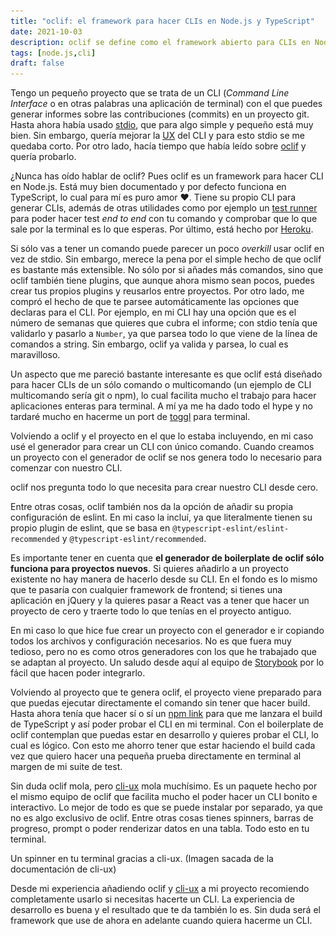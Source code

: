 ```yaml
---
title: "oclif: el framework para hacer CLIs en Node.js y TypeScript"
date: 2021-10-03
description: oclif se define como el framework abierto para CLIs en Node.js. Te cuento sus bondades y por qué deberías planteártelo para tu próximo CLI.
tags: [node.js,cli]
draft: false
---
```


Tengo un pequeño proyecto que se trata de un CLI (*Command Line Interface* o en otras palabras una aplicación de terminal) con el que puedes generar informes sobre las contribuciones (commits) en un proyecto git. Hasta ahora había usado [stdio](https://www.npmjs.com/package/stdio), que para algo simple y pequeño está muy bien. Sin embargo, quería mejorar la [UX](https://es.wikipedia.org/wiki/Experiencia_de_usuario) del CLI y para esto stdio se me quedaba corto. Por otro lado, hacía tiempo que había leído sobre [oclif](https://oclif.io) y quería probarlo.

¿Nunca has oído hablar de oclif? Pues oclif es un framework para hacer CLI en Node.js. Está muy bien documentado y por defecto funciona en TypeScript, lo cual para mí es puro amor ❤️. Tiene su propio CLI para generar CLIs, además de otras utilidades como por ejemplo un [test runner](https://github.com/oclif/example-multi-ts/blob/master/test/commands/hello.test.ts) para poder hacer test *end to end* con tu comando y comprobar que lo que sale por la terminal es lo que esperas. Por último, está hecho por [Heroku](https://blog.heroku.com/open-cli-framework).

Si sólo vas a tener un comando puede parecer un poco *overkill* usar oclif en vez de stdio. Sin embargo, merece la pena por el simple hecho de que oclif es bastante más extensible. No sólo por si añades más comandos, sino que oclif también tiene plugins, que aunque ahora mismo sean pocos, puedes crear tus propios plugins y reusarlos entre proyectos. Por otro lado, me compró el hecho de que te parsee automáticamente las opciones que declaras para el CLI. Por ejemplo, en mi CLI hay una opción que es el número de semanas que quieres que cubra el informe; con stdio tenía que validarlo y pasarlo a `Number`, ya que parsea todo lo que viene de la línea de comandos a string. Sin embargo, oclif ya valida y parsea, lo cual es maravilloso.

Un aspecto que me pareció bastante interesante es que oclif está diseñado para hacer CLIs de un sólo comando o multicomando (un ejemplo de CLI multicomando sería git o npm), lo cual facilita mucho el trabajo para hacer aplicaciones enteras para terminal. A mí ya me ha dado todo el hype y no tardaré mucho en hacerme un port de [toggl](https://toggl.com/track/) para terminal.

Volviendo a oclif y el proyecto en el que lo estaba incluyendo, en mi caso usé el generador para crear un CLI con único comando. Cuando creamos un proyecto con el generador de oclif se nos genera todo lo necesario para comenzar con nuestro CLI.

<img-caption src="/assets/images/blog/2021/oclif/oclif-single-cli.png"  alt="Captura de pantalla de cómo genera oclif un cli de un sólo comando">
  oclif nos pregunta todo lo que necesita para crear nuestro CLI desde cero.
</img-caption>

Entre otras cosas, oclif también nos da la opción de añadir su propia configuración de eslint. En mi caso la incluí, ya que literalmente tienen su propio plugin de eslint, que se basa en `@typescript-eslint/eslint-recommended` y `@typescript-eslint/recommended`.

Es importante tener en cuenta que **el generador de boilerplate de oclif sólo funciona para proyectos nuevos**. Si quieres añadirlo a un proyecto existente no hay manera de hacerlo desde su CLI. En el fondo es lo mismo que te pasaría con cualquier framework de frontend; si tienes una aplicación en jQuery y la quieres pasar a React vas a tener que hacer un proyecto de cero y traerte todo lo que tenías en el proyecto antiguo.

En mi caso lo que hice fue crear un proyecto con el generador e ir copiando todos los archivos y configuración necesarios. No es que fuera muy tedioso, pero no es como otros generadores con los que he trabajado que se adaptan al proyecto. Un saludo desde aquí al equipo de [Storybook](https://storybook.js.org) por lo fácil que hacen poder integrarlo.

Volviendo al proyecto que te genera oclif, el proyecto viene preparado para que puedas ejecutar directamente el comando sin tener que hacer build. Hasta ahora tenía que hacer sí o sí un [npm link](https://docs.npmjs.com/cli/v7/commands/npm-link) para que me lanzara el build de TypeScript y así poder probar el CLI en mi terminal. Con el boilerplate de oclif contemplan que puedas estar en desarrollo y quieres probar el CLI, lo cual es lógico. Con esto me ahorro tener que estar haciendo el build cada vez que quiero hacer una pequeña prueba directamente en terminal al margen de mi suite de test.

Sin duda oclif mola, pero [cli-ux](https://github.com/oclif/cli-ux) mola muchísimo. Es un paquete hecho por el mismo equipo de oclif que facilita mucho el poder hacer un CLI bonito e interactivo. Lo mejor de todo es que se puede instalar por separado, ya que no es algo exclusivo de oclif. Entre otras cosas tienes spinners, barras de progreso, prompt o poder renderizar datos en una tabla. Todo esto en tu terminal.

<img-caption src="/assets/images/blog/2021/oclif/cli-ux-spinner.gif"  alt="Ejemplo de como se ve el spinner de cli-ux">
  Un spinner en tu terminal gracias a cli-ux. (Imagen sacada de la documentación de cli-ux)
</img-caption>

Desde mi experiencia añadiendo oclif y [cli-ux](https://github.com/oclif/cli-ux) a mi proyecto recomiendo completamente usarlo si necesitas hacerte un CLI. La experiencia de desarrollo es buena y el resultado que te da también lo es. Sin duda será el framework que use de ahora en adelante cuando quiera hacerme un CLI.
